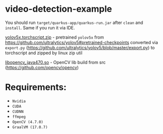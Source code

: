 # video-detection-example

You should run `target/quarkus-app/quarkus-run.jar` after `clean` and `install`.
Same if you run it via IDE.

[yolov5x.torchscript.zip](model%2Fyolov5x.torchscript.zip) - pretrained `yolov5x` from https://github.com/ultralytics/yolov5#pretrained-checkpoints converted via `export.py` (https://github.com/ultralytics/yolov5/blob/master/export.py) to torchscript and zipped by linux zip util

[libopencv_java470.so](3rdparty%2Flibopencv_java470.so) - OpenCV lib build from src (https://github.com/opencv/opencv)

# Requirements: 
* `Nvidia`
* `CUDA`
* `CUDNN`
* `ffmpeg`
* `OpenCV (4.7.0)`
* `GraalVM (17.0.7)`
